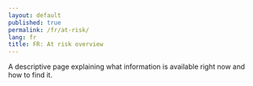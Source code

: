```yaml
---
layout: default
published: true
permalink: /fr/at-risk/
lang: fr
title: FR: At risk overview
---
```


A descriptive page explaining what information is available right now and how to find it.
